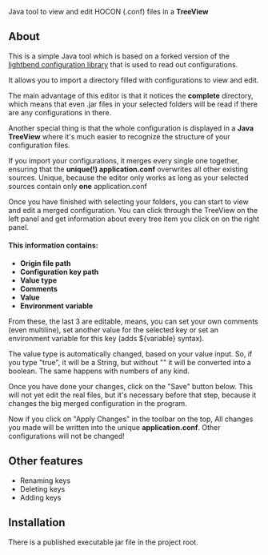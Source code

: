 Java tool to view and edit HOCON (.conf) files in a **TreeView** 

## About

This is a simple Java tool which is based on a forked version of the [lightbend configuration library](https://github.com/lightbend/config)
that is used to read out configurations. 

It allows you to import a 
directory filled with configurations to view and edit.

The main advantage of this editor is that it notices the **complete** directory,
which means that even .jar files in your selected folders will be 
read if there are any configurations in there.

Another special thing is that the whole configuration is displayed in 
a **Java TreeView** where it's much easier to
recognize the structure of your configuration files.  

If you import your configurations, it merges every single one together, ensuring that 
the **unique(!) application.conf** overwrites all other existing sources.
Unique, because the editor only works as long as your selected sources contain only **one** application.conf

Once you have finished with selecting your folders, you can start to view and edit a merged configuration.
You can click through the TreeView on the left panel and get information about every tree item you click on
on the right panel.

#### This information contains:

- **Origin file path** 
- **Configuration key path**
- **Value type**
- **Comments**
- **Value**
- **Environment variable**

From these, the last 3 are editable, means, you can set your own comments (even multiline),
set another value for the selected key or set an environment variable for this key (adds ${variable} syntax).

The value type is automatically changed, based on your value input. 
So, if you type "true", it will be a String, but without "" it will be converted into a boolean.
The same happens with numbers of any kind.

Once you have done your changes, click on the "Save" button below. 
This will not yet edit the real files, but it's necessary before that step, 
because it changes the big merged configuration in the program.

Now if you click on "Apply Changes" in the toolbar on the top, All changes you made
will be written into the unique **application.conf**. Other configurations will not be changed!


## Other features

- Renaming keys
- Deleting keys
- Adding keys

## Installation

There is a published executable jar file in the project root.




